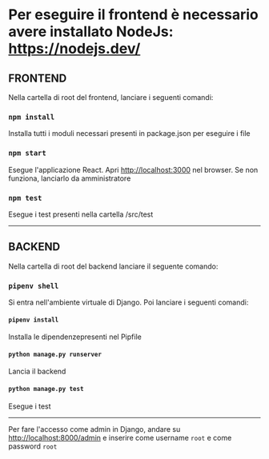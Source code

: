 # Per eseguire il frontend è necessario avere installato NodeJs: https://nodejs.dev/

## FRONTEND
Nella cartella di root del frontend, lanciare i seguenti comandi:

### `npm install`
Installa tutti i moduli necessari presenti in package.json per eseguire i file

### `npm start`
Esegue l'applicazione React. Apri [http://localhost:3000](http://localhost:3000) nel browser.
Se non funziona, lanciarlo da amministratore

### `npm test`
Esegue i test presenti nella cartella /src/test

----

## BACKEND
Nella cartella di root del backend lanciare il seguente comando:

### `pipenv shell`
Si entra nell'ambiente virtuale di Django. Poi lanciare i seguenti comandi:


#### `pipenv install`
Installa le dipendenzepresenti nel Pipfile

#### `python manage.py runserver`
Lancia il backend

#### `python manage.py test`
Esegue i test

----

Per fare l'accesso come admin in Django, andare su [http://localhost:8000/admin](http://localhost:8000/admin) e inserire come username `root` e come password `root`
